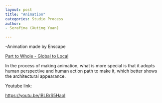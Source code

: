 ```yaml
---
layout: post
title: "Animation"
categories: Studio Process
author:
- Serafina (Xuting Yuan)

---
```


-Animation made by Enscape

[Part to Whole - Global to Local](http://keanmgc.github.io/2021fall3yr-studio/)


In the process of making animation, what is more special is that it adopts human perspective and human action path to make it, which better shows the architectural appearance.

Youtube link:

https://youtu.be/lBLBrS5HaoI
